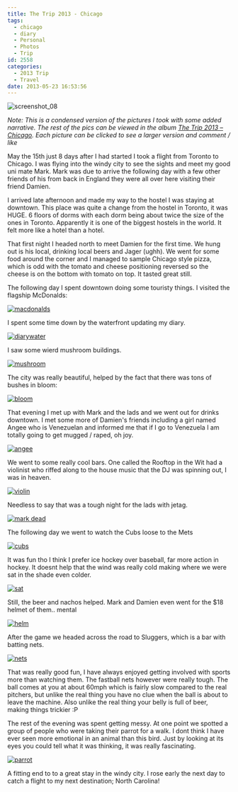 ```yaml
---
title: The Trip 2013 - Chicago
tags:
  - chicago
  - diary
  - Personal
  - Photos
  - Trip
id: 2558
categories:
  - 2013 Trip
  - Travel
date: 2013-05-23 16:53:56
---
```


![screenshot_08](https://mikecann.co.uk/wp-content/uploads/2013/05/screenshot_08.png)

_Note: This is a condensed version of the pictures I took with some added narrative. The rest of the pics can be viewed in the album [The Trip 2013 – Chicago](https://www.facebook.com/media/set/?set=a.10151656151696031.1073741832.593661030&amp;type=3). Each picture can be clicked to see a larger version and comment / like_

May the 15th just 8 days after I had started I took a flight from Toronto to Chicago. I was flying into the windy city to see the sights and meet my good uni mate Mark. Mark was due to arrive the following day with a few other friends of his from back in England they were all over here visiting their friend Damien.

I arrived late afternoon and made my way to the hostel I was staying at downtown. This place was quite a change from the hostel in Toronto, it was HUGE. 6 floors of dorms with each dorm being about twice the size of the ones in Toronto. Apparently it is one of the biggest hostels in the world. It felt more like a hotel than a hotel.

That first night I headed north to meet Damien for the first time. We hung out is his local, drinking local beers and Jager (ughh). We went for some food around the corner and I managed to sample Chicago style pizza, which is odd with the tomato and cheese positioning reversed so the cheese is on the bottom with tomato on top. It tasted great still.

The following day I spent downtown doing some touristy things. I visited the flagship McDonalds:

[![macdonalds](https://mikecann.co.uk/wp-content/uploads/2013/05/macdonalds.jpg)](https://www.facebook.com/photo.php?fbid=10151656154236031&amp;set=a.10151656151696031.1073741832.593661030&amp;type=3&amp;theater)

I spent some time down by the waterfront updating my diary.

[![diarywater](https://mikecann.co.uk/wp-content/uploads/2013/05/diarywater.jpg)](https://www.facebook.com/photo.php?fbid=10151656154871031&amp;set=a.10151656151696031.1073741832.593661030&amp;type=3&amp;theater)

I saw some wierd mushroom buildings.

[![mushroom](https://mikecann.co.uk/wp-content/uploads/2013/05/mushroom.jpg)](https://www.facebook.com/photo.php?fbid=10151656154281031&amp;set=a.10151656151696031.1073741832.593661030&amp;type=3&amp;theater)

The city was really beautiful, helped by the fact that there was tons of bushes in bloom:

[![bloom](https://mikecann.co.uk/wp-content/uploads/2013/05/bloom.jpg)](https://www.facebook.com/photo.php?fbid=10151656154891031&amp;set=a.10151656151696031.1073741832.593661030&amp;type=3&amp;theater)

That evening I met up with Mark and the lads and we went out for drinks downtown. I met some more of Damien's friends including a girl named Angee who is Venezuelan and informed me that if I go to Venezuela I am totally going to get mugged / raped, oh joy.

[![angee](https://mikecann.co.uk/wp-content/uploads/2013/05/angee.jpg)](https://www.facebook.com/photo.php?fbid=10151656154891031&amp;set=a.10151656151696031.1073741832.593661030&amp;type=3&amp;theater)

We went to some really cool bars. One called the Rooftop in the Wit had a violinist who riffed along to the house music that the DJ was spinning out, I was in heaven.

[![violin](https://mikecann.co.uk/wp-content/uploads/2013/05/violin.jpg)](https://www.facebook.com/photo.php?fbid=10151656154891031&amp;set=a.10151656151696031.1073741832.593661030&amp;type=3&amp;theater)

Needless to say that was a tough night for the lads with jetag.

[![mark dead](https://mikecann.co.uk/wp-content/uploads/2013/05/mark-dead.jpg)](https://www.facebook.com/media/set/?set=a.10151656151696031.1073741832.593661030&amp;type=3)

The following day we went to watch the Cubs loose to the Mets

[![cubs](https://mikecann.co.uk/wp-content/uploads/2013/05/cubs.jpg)](https://www.facebook.com/photo.php?fbid=10151656155876031&amp;set=a.10151656151696031.1073741832.593661030&amp;type=3&amp;theater)

It was fun tho I think I prefer ice hockey over baseball, far more action in hockey. It doesnt help that the wind was really cold making where we were sat in the shade even colder.

[![sat](https://mikecann.co.uk/wp-content/uploads/2013/05/sat.jpg)](https://www.facebook.com/photo.php?fbid=10151656155921031&amp;set=a.10151656151696031.1073741832.593661030&amp;type=3&amp;theater)

Still, the beer and nachos helped. Mark and Damien even went for the $18 helmet of them.. mental

[![helm](https://mikecann.co.uk/wp-content/uploads/2013/05/helm.jpg)](https://www.facebook.com/photo.php?fbid=10151656156066031&amp;set=a.10151656151696031.1073741832.593661030&amp;type=3&amp;theater)

After the game we headed across the road to Sluggers, which is a bar with batting nets. 

[![nets](https://mikecann.co.uk/wp-content/uploads/2013/05/nets.jpg)](https://www.facebook.com/photo.php?fbid=10151656156261031&amp;set=a.10151656151696031.1073741832.593661030&amp;type=3&amp;theater)

That was really good fun, I have always enjoyed getting involved with sports more than watching them. The fastball nets however were really tough. The ball comes at you at about 60mph which is fairly slow compared to the real pitchers, but unlike the real thing you have no clue when the ball is about to leave the machine. Also unlike the real thing your belly is full of beer, making things trickier :P

The rest of the evening was spent getting messy. At one point we spotted a group of people who were taking their parrot for a walk. I dont think I have ever seen more emotional in an animal than this bird. Just by looking at its eyes you could tell what it was thinking, it was really fascinating.

[![parrot](https://mikecann.co.uk/wp-content/uploads/2013/05/parrot.jpg)](https://www.facebook.com/photo.php?fbid=10151656156401031&amp;set=a.10151656151696031.1073741832.593661030&amp;type=3&amp;theater)

A fitting end to to a great stay in the windy city. I rose early the next day to catch a flight to my next destination; North Carolina!
